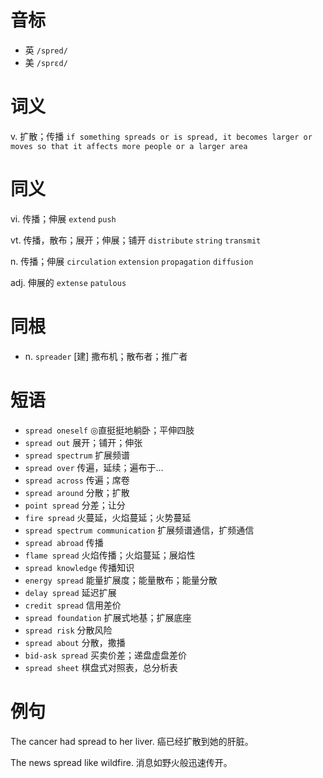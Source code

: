 # 音标

- 英 `/spred/`
- 美 `/sprɛd/`

# 词义

v. 扩散；传播
`if something spreads or is spread, it becomes larger or moves so that it affects more people or a larger area`

# 同义

vi. 传播；伸展
`extend` `push`

vt. 传播，散布；展开；伸展；铺开
`distribute` `string` `transmit`

n. 传播；伸展
`circulation` `extension` `propagation` `diffusion`

adj. 伸展的
`extense` `patulous`

# 同根

- n. `spreader` [建] 撒布机；散布者；推广者

# 短语

- `spread oneself` ◎直挺挺地躺卧；平伸四肢
- `spread out` 展开；铺开；伸张
- `spread spectrum` 扩展频谱
- `spread over` 传遍，延续；遍布于…
- `spread across` 传遍；席卷
- `spread around` 分散；扩散
- `point spread` 分差；让分
- `fire spread` 火蔓延，火焰蔓延；火势蔓延
- `spread spectrum communication` 扩展频谱通信，扩频通信
- `spread abroad` 传播
- `flame spread` 火焰传播；火焰蔓延；展焰性
- `spread knowledge` 传播知识
- `energy spread` 能量扩展度；能量散布；能量分散
- `delay spread` 延迟扩展
- `credit spread` 信用差价
- `spread foundation` 扩展式地基；扩展底座
- `spread risk` 分散风险
- `spread about` 分散，撒播
- `bid-ask spread` 买卖价差；递盘虚盘差价
- `spread sheet` 棋盘式对照表，总分析表

# 例句

The cancer had spread to her liver.
癌已经扩散到她的肝脏。

The news spread like wildfire.
消息如野火般迅速传开。



